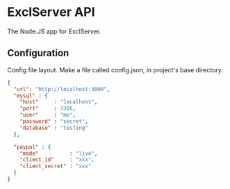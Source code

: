 # ExclServer API
The Node.JS app for ExclServer.

Configuration
-----

Config file layout.
Make a file called config.json, in project's base directory.


```json
{
  "url": "http://localhost:3000",
  "mysql" : {
    "host"     : "localhost",
    "port"     : 3306,
    "user"     : "me",
    "password" : "secret",
    "database" : "testing"
  },

  "paypal" : {
    "mode"          : "live",
    "client_id"     : "xxx",
    "client_secret" : "xxx"
  }  
}
```
